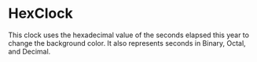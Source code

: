 # HexClock
This clock uses the hexadecimal value of the seconds elapsed this year to change the background color.
It also represents seconds in Binary, Octal, and Decimal.
